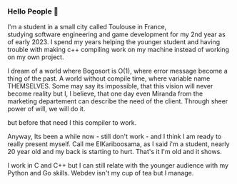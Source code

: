 <!--
**ElKaribooSama/ElKariboosama** is a ✨ _special_ ✨ repository because its `README.md` (this file) appears on your GitHub profile.

Here are some ideas to get you started:

- 🔭 I’m currently working on ...
- 🌱 I’m currently learning ...
- 👯 I’m looking to collaborate on ...
- 🤔 I’m looking for help with ...
- 💬 Ask me about ...
- 📫 How to reach me: ...
- 😄 Pronouns: ...
- ⚡ Fun fact: ...
-->

### Hello People 🔭
I'm a student in a small city called Toulouse in France, <br>
studying software engineering and game development for my 2nd year as of early 2023.
I spend my years helping the younger student and having trouble with making c++ compiling work on my machine instead of working on my own project.

I dream of a world where Bogosort is O(1), where error message become a thing of the past.
A world without compile time, where variable name THEMSELVES.
Some may say its impossible, that this vision will never become reality but I, I believe, that one day even Miranda from the marketing departement
can describe the need of the client. Through sheer power of will, we will do it.

but before that need I this compiler to work.


Anyway,
Its been a while now - still don't work - and I think I am ready to really present myself.
Call me ElKariboosama, as I said i'm a student, nearly 20 year old and my back is starting to hurt.
That's it I'm old and it shows.

I work in C and C++ but I can still relate with the younger audience with my Python and Go skills.
Webdev isn't my cup of tea but I manage.
